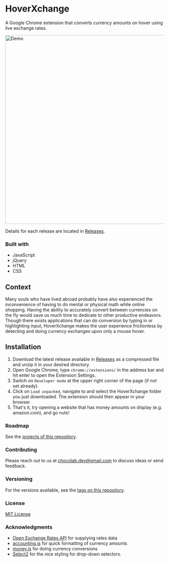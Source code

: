 # HoverXchange
A Google Chrome extension that converts currency amounts on hover using live exchange rates.

<img src="https://j.gifs.com/Gvk0MK.gif" alt="Demo" width="600"/>     

Details for each release are located in [Releases](https://github.com/vietdao204/HoverXchange/releases).    

### Built with

- JavaScript
- jQuery
- HTML
- CSS

## Context

Many souls who have lived abroad probably have also experienced the inconvenience of having to do mental or physical math while online shopping. Having the ability to accurately convert between currencies on the fly would save us much time to dedicate to other productive endeavors. Though there exists applications that can do conversion by typing in or highlighting input, HoverXchange makes the user experience frictionless by detecting and doing currency exchanges upon only a mouse hover.           

## Installation

1. Download the latest release available in [Releases](https://github.com/vietdao204/HoverXchange/releases) as a compressed file and unzip it in your desired directory.
2. Open Google Chrome, type `chrome://extensions/` in the address bar and hit enter to open the Extension Settings.  
3. Switch on `Developer mode` at the upper right corner of the page (if not set already).     
4. Click on `Load unpacked`, navigate to and select the HoverXchange folder you just downloaded. The extension should then appear in your browser.
5. That's it, try opening a website that has money amounts on display (e.g. amazon.com), and go nuts!   

### Roadmap

See the [projects of this repository](https://github.com/vietdao204/HoverXchange/projects).

### Contributing

Please reach out to us at [chocolab.dev@gmail.com](mailto:chocolab.dev@gmail.com?subject=[HoverXchange]%20User%20Feedback) to discuss ideas or send feedback.      

### Versioning

For the versions available, see the [tags on this repository](https://github.com/vietdao204/HoverXchange/tags).    

### License

[MIT License](LICENSE.md)    

### Acknowledgments
* [Open Exchange Rates API](https://openexchangerates.org/) for supplying rates data
* [accounting.js](http://openexchangerates.github.io/accounting.js) for quick formatting of currency amounts
* [money.js](http://openexchangerates.github.io/money.js) for doing currency conversions
* [Select2](https://select2.org) for the nice styling for drop-down selectors.
